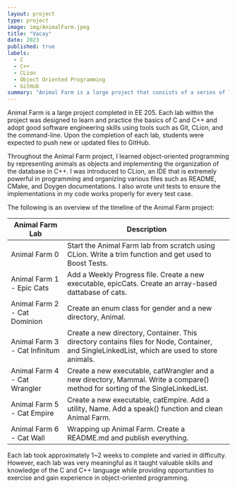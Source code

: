 ```yaml
---
layout: project
type: project
image: img/AnimalFarm.jpeg
title: "Vacay"
date: 2023
published: true
labels:
  - C
  - C++
  - CLion
  - Object Oriented Programming
  - GitHub
summary: "Animal Farm is a large project that consists of a series of labs. Each lab is designed to learn and practice the basics of C and C++."
---
```

Animal Farm is a large project completed in EE 205. Each lab within the project was designed to learn and practice the basics of C and C++ and adopt good software engineering skills using tools such as Git, CLion, and the command-line. Upon the completion of each lab, students were expected to push new or updated files to GitHub. 

Throughout the Animal Farm project, I learned object-oriented programming by representing animals as objects and implementing the organization of the database in C++. I was introduced to CLion, an IDE that is extremely powerful in programming and organizing various files such as README, CMake, and Doygen documentations. I also wrote unit tests to ensure the implementations in my code works properly for every test case. 

The following is an overview of the timeline of the Animal Farm project:

| Animal Farm Lab | Description |
| --- | --- |
| Animal Farm 0 | Start the Animal Farm lab from scratch using CLion. Write a trim function and get used to Boost Tests. |
| Animal Farm 1 - Epic Cats | Add a Weekly Progress file. Create a new executable, epicCats. Create an array-based dattabase of cats. |
| Animal Farm 2 - Cat Dominion | Create an enum class for gender and a new directory, Animal. |
| Animal Farm 3 - Cat Infinitum | Create a new directory, Container. This directory contains files for Node, Container, and SingleLinkedList, which are used to store animals. |
| Animal Farm 4 - Cat Wrangler | Create a new executable, catWrangler and a new directory, Mammal. Write a compare() method for sorting of the SingleLinkedList. |
| Animal Farm 5 - Cat Empire | Create a new executable, catEmpire. Add a utility, Name. Add a speak() function and clean Animal Farm. |
| Animal Farm 6 - Cat Wall | Wrapping up Animal Farm. Create a README.md and publish everything. |

Each lab took approximately 1~2 weeks to complete and varied in difficulty. However, each lab was very meaningful as it taught valuable skills and knowledge of the C and C++ language while providing opportunities to exercise and gain experience in object-oriented programming.

